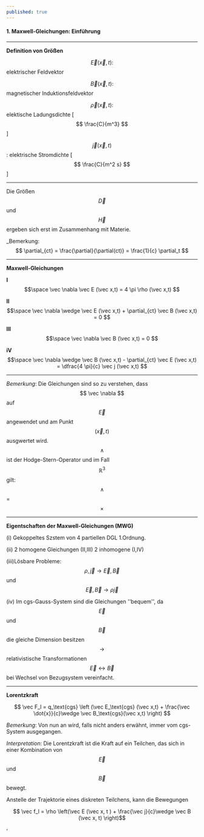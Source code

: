 ```yaml
---
published: true
---
```

#### 1. Maxwell-Gleichungen: Einführung

----

**Definition von Größen**

$$\vec E(\vec x,t) :$$ elektrischer Feldvektor

$$\vec B(\vec x,t) :$$ magnetischer Induktionsfeldvektor

$$\vec \rho(\vec x,t) :$$ elektische Ladungsdichte [ $$ \frac{C}{m^3} $$ ]

$$\vec j(\vec x,t) $$ : elektrische Stromdichte  [ $$ \frac{C}{m^2 s} $$ ]

----

 Die Größen $$ \vec D $$ und $$ \vec H $$ ergeben sich erst im Zusammenhang mit Materie.
 
_Bemerkung: $$ \partial_{ct} = \frac{\partial}{\partial(ct)} = \frac{1}{c} \partial_t $$
 
----

**Maxwell-Gleichungen**

 **I**	 $$\space \vec \nabla \vec E (\vec x,t) = 4 \pi \rho (\vec x,t) $$
 
 **II**   $$\space 	\vec \nabla \wedge \vec E (\vec x,t) + \partial_{ct} \vec B (\vec x,t) = 0 $$
 
 **III** $$\space  \vec \nabla \vec B (\vec x,t) = 0 $$
 
 **iV**		$$\space \vec \nabla \wedge \vec B (\vec x,t) - \partial_{ct} \vec E (\vec x,t) = \dfrac{4 \pi}{c} \vec j (\vec x,t) $$
 
----
 _Bemerkung_: Die Gleichungen sind so zu verstehen, dass $$ \vec \nabla $$ auf $$ \vec E $$ angewendet und am Punkt $$(\vec x,t)$$ ausgwertet wird. $$ \wedge $$ ist der Hodge-Stern-Operator und im Fall $$ \mathbb{R}^3 $$ gilt: $$ \wedge $$ = $$ \times $$
 
----
 
**Eigentschaften der Maxwell-Gleichungen (MWG)**

(i) Gekoppeltes Szstem von 4 partiellen DGL 1.Ordnung.

(ii) 2 homogene Gleichungen (II,III) 2 inhomogene (I,IV)

(iii)Lösbare Probleme: $$ \rho , \vec j  \rightarrow \vec E, \vec B$$ und $$ \vec E, \vec B \rightarrow \rho \vec j $$

(iv) Im cgs-Gauss-System sind die Gleichungen ''bequem'', da $$ \vec E $$ und $$ \vec B $$ die gleiche Dimension besitzen $$ \rightarrow$$ relativistische Transformationen $$ \vec E \leftrightarrow \vec B $$ bei Wechsel von Bezugsystem vereinfacht.

----

**Lorentzkraft**

$$ \vec F_l = q_\text{cgs} \left (\vec E_\text{cgs} (\vec x,t)  + \frac{\vec \dot{x}}{c}\wedge \vec B_\text{cgs}(\vec x,t) \right) $$  

_Bemerkung_: Von nun an wird, falls nicht anders erwähnt, immer vom cgs-System ausgegangen.

_Interpretation_: Die Lorentzkraft ist die Kraft auf ein Teilchen, das sich in einer Kombination von $$ \vec E $$ und $$ \vec B $$ bewegt.

Anstelle der Trajektorie eines diskreten Teilchens, kann die Bewegungen 

$$ \vec f_l = \rho \left(\vec E (\vec x, t ) + \frac{\vec j}{c}\wedge \vec B (\vec x, t) \right)$$, 

